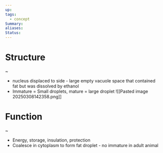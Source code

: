 ```yaml
---
up: 
tags:
  - concept
Summary: 
aliases: 
Status:
---
```

# Structure
~
- nucleus displaced to side - large empty vacuole space that contained fat but was dissolved by ethanol
- Immature = Small droplets, mature = large droplet
![[Pasted image 20250308142358.png]]
# Function
~
- Energy, storage, insulation, protection
- Coalesce in cytoplasm to form fat droplet - no immature in adult animal
<!--SR:!2025-03-14,4,270-->